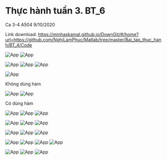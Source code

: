 # Thực hành tuần 3. BT_6

Ca 3-4 A504 9/10/2020

Link download: https://minhaskamal.github.io/DownGit/#/home?url=https://github.com/NghiLamPhuc/Matlab/tree/master/Bai_tap_thuc_hanh/BT_4/Code

![App](./HinhAnh/Debai_HinhAnh/BT_4_1.JPG)
![App](./HinhAnh/BaiLam_HinhAnh/GBT_4_1.JPG)

![App](./HinhAnh/Debai_HinhAnh/BT_4_2.JPG)
![App](./HinhAnh/BaiLam_HinhAnh/GBT_4_2.JPG)
![App](./HinhAnh/BaiLam_HinhAnh/GBT_4_2_ketqua.JPG)

![App](./HinhAnh/Debai_HinhAnh/BT_4_3.JPG)

Không dùng hàm

![App](./HinhAnh/BaiLam_HinhAnh/GBT_4_3_nonfunc.JPG)
![App](./HinhAnh/BaiLam_HinhAnh/GBT_4_3_ketquanonfunc.JPG)

Có dùng hàm

![App](./HinhAnh/BaiLam_HinhAnh/GBT_4_3_func_1.JPG)
![App](./HinhAnh/BaiLam_HinhAnh/GBT_4_3_func_2.JPG)
![App](./HinhAnh/BaiLam_HinhAnh/GBT_4_3_func_1_2_run.JPG)

![App](./HinhAnh/Debai_HinhAnh/BT_4_4.JPG)
![App](./HinhAnh/BaiLam_HinhAnh/GBT_4_4.JPG)
![App](./HinhAnh/BaiLam_HinhAnh/GBT_4_4_ketqua.JPG)

![App](./HinhAnh/Debai_HinhAnh/BT_4_5.JPG)
![App](./HinhAnh/BaiLam_HinhAnh/GBT_4_5.JPG)
![App](./HinhAnh/BaiLam_HinhAnh/GBT_4_5_ketqua.JPG)

![App](./HinhAnh/Debai_HinhAnh/BT_4_6.JPG)
![App](./HinhAnh/BaiLam_HinhAnh/GBT_4_6.JPG)
![App](./HinhAnh/BaiLam_HinhAnh/GBT_4_6_run.JPG)
![App](./HinhAnh/BaiLam_HinhAnh/GBT_4_6_ketqua.JPG)

![App](./HinhAnh/Debai_HinhAnh/BT_4_7.JPG)
![App](./HinhAnh/BaiLam_HinhAnh/GBT_4_7.JPG)
![App](./HinhAnh/BaiLam_HinhAnh/GBT_4_7_ketqua.JPG)
